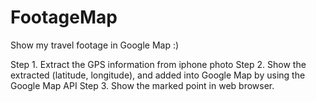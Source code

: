 # FootageMap

Show my travel footage in Google Map :)

Step 1. Extract the GPS information from iphone photo
Step 2. Show the extracted (latitude, longitude), and added into Google Map by using the Google Map API
Step 3. Show the marked point in web browser.
